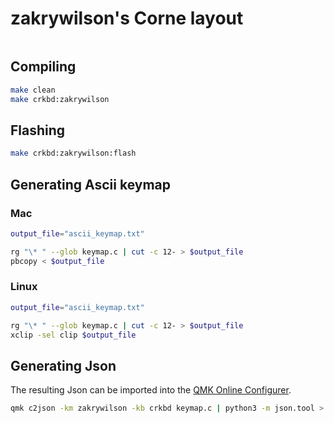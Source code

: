 # zakrywilson's Corne layout

```
```

## Compiling

```sh
make clean
make crkbd:zakrywilson
```

## Flashing

```sh
make crkbd:zakrywilson:flash
```

## Generating Ascii keymap

### Mac

```sh
output_file="ascii_keymap.txt"

rg "\* " --glob keymap.c | cut -c 12- > $output_file
pbcopy < $output_file
```

### Linux

```sh
output_file="ascii_keymap.txt"

rg "\* " --glob keymap.c | cut -c 12- > $output_file
xclip -sel clip $output_file
```

## Generating Json

The resulting Json can be imported into the
[QMK Online Configurer](https://config.qmk.fm/).

```sh
qmk c2json -km zakrywilson -kb crkbd keymap.c | python3 -m json.tool > corne.json
```
